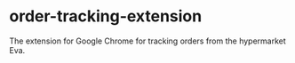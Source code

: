 # order-tracking-extension
The extension for Google Chrome for tracking orders from the hypermarket Eva.
